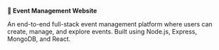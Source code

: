 **📅 Event Management Website**

An end-to-end full-stack event management platform where users can create, manage, and explore events. Built using Node.js, Express, MongoDB, and React.

